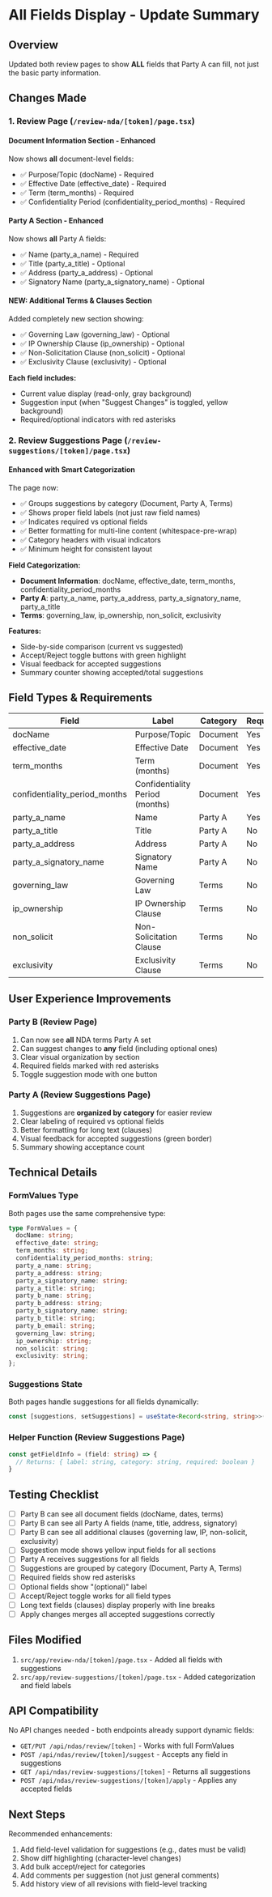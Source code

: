 # All Fields Display - Update Summary

## Overview
Updated both review pages to show **ALL** fields that Party A can fill, not just the basic party information.

## Changes Made

### 1. Review Page (`/review-nda/[token]/page.tsx`)

#### Document Information Section - Enhanced
Now shows **all** document-level fields:
- ✅ Purpose/Topic (docName) - Required
- ✅ Effective Date (effective_date) - Required  
- ✅ Term (term_months) - Required
- ✅ Confidentiality Period (confidentiality_period_months) - Required

#### Party A Section - Enhanced
Now shows **all** Party A fields:
- ✅ Name (party_a_name) - Required
- ✅ Title (party_a_title) - Optional
- ✅ Address (party_a_address) - Optional
- ✅ Signatory Name (party_a_signatory_name) - Optional

#### NEW: Additional Terms & Clauses Section
Added completely new section showing:
- ✅ Governing Law (governing_law) - Optional
- ✅ IP Ownership Clause (ip_ownership) - Optional
- ✅ Non-Solicitation Clause (non_solicit) - Optional
- ✅ Exclusivity Clause (exclusivity) - Optional

**Each field includes:**
- Current value display (read-only, gray background)
- Suggestion input (when "Suggest Changes" is toggled, yellow background)
- Required/optional indicators with red asterisks

### 2. Review Suggestions Page (`/review-suggestions/[token]/page.tsx`)

#### Enhanced with Smart Categorization
The page now:
- ✅ Groups suggestions by category (Document, Party A, Terms)
- ✅ Shows proper field labels (not just raw field names)
- ✅ Indicates required vs optional fields
- ✅ Better formatting for multi-line content (whitespace-pre-wrap)
- ✅ Category headers with visual indicators
- ✅ Minimum height for consistent layout

**Field Categorization:**
- **Document Information**: docName, effective_date, term_months, confidentiality_period_months
- **Party A**: party_a_name, party_a_address, party_a_signatory_name, party_a_title
- **Terms**: governing_law, ip_ownership, non_solicit, exclusivity

**Features:**
- Side-by-side comparison (current vs suggested)
- Accept/Reject toggle buttons with green highlight
- Visual feedback for accepted suggestions
- Summary counter showing accepted/total suggestions

## Field Types & Requirements

| Field | Label | Category | Required | Type |
|-------|-------|----------|----------|------|
| docName | Purpose/Topic | Document | Yes | text |
| effective_date | Effective Date | Document | Yes | date |
| term_months | Term (months) | Document | Yes | number |
| confidentiality_period_months | Confidentiality Period (months) | Document | Yes | number |
| party_a_name | Name | Party A | Yes | text |
| party_a_title | Title | Party A | No | text |
| party_a_address | Address | Party A | No | textarea |
| party_a_signatory_name | Signatory Name | Party A | No | text |
| governing_law | Governing Law | Terms | No | text |
| ip_ownership | IP Ownership Clause | Terms | No | textarea |
| non_solicit | Non-Solicitation Clause | Terms | No | textarea |
| exclusivity | Exclusivity Clause | Terms | No | textarea |

## User Experience Improvements

### Party B (Review Page)
1. Can now see **all** NDA terms Party A set
2. Can suggest changes to **any** field (including optional ones)
3. Clear visual organization by section
4. Required fields marked with red asterisks
5. Toggle suggestion mode with one button

### Party A (Review Suggestions Page)
1. Suggestions are **organized by category** for easier review
2. Clear labeling of required vs optional fields
3. Better formatting for long text (clauses)
4. Visual feedback for accepted suggestions (green border)
5. Summary showing acceptance count

## Technical Details

### FormValues Type
Both pages use the same comprehensive type:
```typescript
type FormValues = {
  docName: string;
  effective_date: string;
  term_months: string;
  confidentiality_period_months: string;
  party_a_name: string;
  party_a_address: string;
  party_a_signatory_name: string;
  party_a_title: string;
  party_b_name: string;
  party_b_address: string;
  party_b_signatory_name: string;
  party_b_title: string;
  party_b_email: string;
  governing_law: string;
  ip_ownership: string;
  non_solicit: string;
  exclusivity: string;
};
```

### Suggestions State
Both pages handle suggestions for all fields dynamically:
```typescript
const [suggestions, setSuggestions] = useState<Record<string, string>>({});
```

### Helper Function (Review Suggestions Page)
```typescript
const getFieldInfo = (field: string) => {
  // Returns: { label: string, category: string, required: boolean }
}
```

## Testing Checklist

- [ ] Party B can see all document fields (docName, dates, terms)
- [ ] Party B can see all Party A fields (name, title, address, signatory)
- [ ] Party B can see all additional clauses (governing law, IP, non-solicit, exclusivity)
- [ ] Suggestion mode shows yellow input fields for all sections
- [ ] Party A receives suggestions for all fields
- [ ] Suggestions are grouped by category (Document, Party A, Terms)
- [ ] Required fields show red asterisks
- [ ] Optional fields show "(optional)" label
- [ ] Accept/Reject toggle works for all field types
- [ ] Long text fields (clauses) display properly with line breaks
- [ ] Apply changes merges all accepted suggestions correctly

## Files Modified

1. `src/app/review-nda/[token]/page.tsx` - Added all fields with suggestions
2. `src/app/review-suggestions/[token]/page.tsx` - Added categorization and field labels

## API Compatibility

No API changes needed - both endpoints already support dynamic fields:
- `GET/PUT /api/ndas/review/[token]` - Works with full FormValues
- `POST /api/ndas/review/[token]/suggest` - Accepts any field in suggestions
- `GET /api/ndas/review-suggestions/[token]` - Returns all suggestions
- `POST /api/ndas/review-suggestions/[token]/apply` - Applies any accepted fields

## Next Steps

Recommended enhancements:
1. Add field-level validation for suggestions (e.g., dates must be valid)
2. Show diff highlighting (character-level changes)
3. Add bulk accept/reject for categories
4. Add comments per suggestion (not just general comments)
5. Add history view of all revisions with field-level tracking
